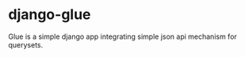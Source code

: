 django-glue
===========

Glue is a simple django app integrating simple json api mechanism for querysets.
